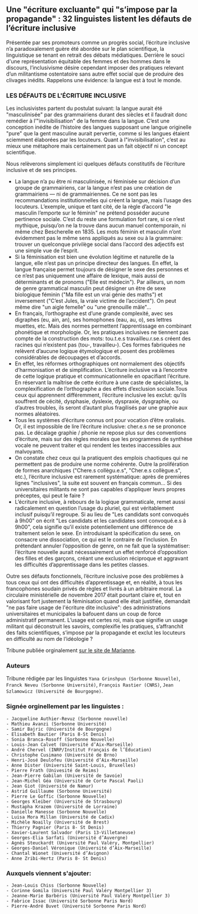 ## Une "écriture excluante" qui "s’impose par la propagande" : 32 linguistes listent les défauts de l’écriture inclusive

Présentée par ses promoteurs comme un progrès social, l’écriture inclusive n’a paradoxalement guère été abordée sur le plan scientifique, la linguistique se tenant en retrait des débats médiatiques. Derrière le souci d'une représentation équitable des femmes et des hommes dans le discours, l’inclusivisme désire cependant imposer des pratiques relevant d’un militantisme ostentatoire sans autre effet social que de produire des clivages inédits. Rappelons une évidence: la langue est à tout le monde.

### LES DÉFAUTS DE L'ÉCRITURE INCLUSIVE



Les inclusivistes partent du postulat suivant: la langue aurait été "masculinisée" par des grammairiens durant des siècles et il faudrait donc remédier à l’"invisibilisation" de la femme dans la langue. C’est une conception inédite de l’histoire des langues supposant une langue originelle "pure" que la gent masculine aurait pervertie, comme si les langues étaient sciemment élaborées par les locuteurs. Quant à l"invisibilisation", c’est au mieux une métaphore mais certainement pas un fait objectif ni un concept scientifique.

Nous relèverons simplement ici quelques défauts constitutifs de l’écriture inclusive et de ses principes.

- La langue n’a pu être ni masculinisée, ni féminisée sur décision d’un groupe de grammairiens, car la langue n’est pas une création de grammairiens 
— ni de grammairiennes. Ce ne sont pas les recommandations institutionnelles qui créent la langue, mais l’usage des locuteurs. L’exemple, unique et tant cité, de la règle d’accord "le masculin l’emporte sur le féminin" ne prétend posséder aucune pertinence sociale. C’est du reste une formulation fort rare, si ce n’est mythique, puisqu’on ne la trouve dans aucun manuel contemporain, ni même chez Bescherelle en 1835. Les mots féminin et masculin n’ont évidemment pas le même sens appliqués au sexe ou à la grammaire: trouver un quelconque privilège social dans l’accord des adjectifs est une simple vue de l’esprit.
- Si la féminisation est bien une évolution légitime et naturelle de la langue, elle n’est pas un principe directeur des langues. En effet, la langue française permet toujours de désigner le sexe des personnes et ce n’est pas uniquement une affaire de lexique, mais aussi de déterminants et de pronoms ("Elle est médecin"). Par ailleurs, un nom de genre grammatical masculin peut désigner un être de sexe biologique féminin ("Ma fille est un vrai génie des maths") et inversement ("C’est Jules, la vraie victime de l’accident"). On peut même dire "un aigle femelle" ou "une grenouille mâle"…
- En français, l’orthographe est d’une grande complexité, avec ses digraphes (eu, ain, an), ses homophones (eau, au, o), ses lettres muettes, etc. Mais des normes permettent l’apprentissage en combinant phonétique et morphologie. Or, les pratiques inclusives ne tiennent pas compte de la construction des mots: tou.t.e.s travailleu.r.se.s créent des racines qui n’existent pas (tou-, travailleu-). Ces formes fabriquées ne relèvent d’aucune logique étymologique et posent des problèmes considérables de découpages et d’accords.
- En effet, les réformes orthographiques ont normalement des objectifs d’harmonisation et de simplification. L’écriture inclusive va à l’encontre de cette logique pratique et communicationnelle en opacifiant l’écriture. En réservant la maîtrise de cette écriture à une caste de spécialistes, la complexification de l’orthographe a des effets d’exclusion sociale.Tous ceux qui apprennent différemment, l’écriture inclusive les exclut: qu’ils souffrent de cécité, dysphasie, dyslexie, dyspraxie, dysgraphie, ou d’autres troubles, ils seront d’autant plus fragilisés par une graphie aux normes aléatoires.
- Tous les systèmes d’écriture connus ont pour vocation d’être oralisés. Or, il est impossible de lire l’écriture inclusive: cher.e.s ne se prononce pas. Le décalage graphie / phonie ne repose plus sur des conventions d’écriture, mais sur des règles morales que les programmes de synthèse vocale ne peuvent traiter et qui rendent les textes inaccessibles aux malvoyants.
- On constate chez ceux qui la pratiquent des emplois chaotiques qui ne permettent pas de produire une norme cohérente. Outre la prolifération de formes anarchiques ("Chere.s collègu.e.s", "Cher.e.s collègue.s", etc.), l’écriture inclusive est rarement systématique: après de premières lignes "inclusives", la suite est souvent en français commun… Si des universitaires militants ne sont pas capables d’appliquer leurs propres préceptes, qui peut le faire ?
- L’écriture inclusive, à rebours de la logique grammaticale, remet aussi radicalement en question l’usage du pluriel, qui est véritablement inclusif puisqu’il regroupe. Si au lieu de "Les candidats sont convoqués à 9h00" on écrit "Les candidats et les candidates sont convoqué.e.s à 9h00", cela signifie qu’il existe potentiellement une différence de traitement selon le sexe. En introduisant la spécification du sexe, on consacre une dissociation, ce qui est le contraire de l’inclusion. En prétendant annuler l’opposition de genre, on ne fait que la systématiser: l’écriture nouvelle aurait nécessairement un effet renforcé d’opposition des filles et des garçons, créant une exclusion réciproque et aggravant les difficultés d’apprentissage dans les petites classes.


Outre ses défauts fonctionnels, l’écriture inclusive pose des problèmes à tous ceux qui ont des difficultés d’apprentissage et, en réalité, à tous les francophones soudain privés de règles et livrés à un arbitraire moral. La circulaire ministérielle de novembre 2017 était pourtant claire et, tout en valorisant fort justement la féminisation quand elle était justifiée, demandait "ne pas faire usage de l'écriture dite inclusive": des administrations universitaires et municipales la bafouent dans un coup de force administratif permanent. L’usage est certes roi, mais que signifie un usage militant qui déconstruit les savoirs, complexifie les pratiques, s’affranchit des faits scientifiques, s’impose par la propagande et exclut les locuteurs en difficulté au nom de l’idéologie ?

Tribune publiée orginalement [sur le site de Marianne](https://www.marianne.net/debattons/tribunes/une-ecriture-excluante-qui-s-impose-par-la-propagande-32-linguistes-listent-les).

### Auteurs

Tribune rédigée par les linguistes `Yana Grinshpun (Sorbonne Nouvelle)`, `Franck Neveu (Sorbonne Université)`, `François Rastier (CNRS)`, `Jean Szlamowicz (Université de Bourgogne)`.

### Signée orginellement par les linguistes :
```
- Jacqueline Authier-Revuz (Sorbonne nouvelle)
- Mathieu Avanzi (Sorbonne Université)
- Samir Bajric (Université de Bourgogne)
- Elisabeth Bautier (Paris 8-St Denis)
- Sonia Branca-Rosoff (Sorbonne Nouvelle)
- Louis-Jean Calvet (Université d’Aix-Marseille)
- André Chervel (INRP/Institut Français de l’Éducation)
- Christophe Cusimano (Université de Brno)
- Henri-José Deulofeu (Université d’Aix-Marseille)
- Anne Dister (Université Saint-Louis, Bruxelles)
- Pierre Frath (Univesité de Reims)
- Jean-Pierre Gabilan (Université de Savoie)
- Jean-Michel Géa (Université de Corte Pascal Paoli)
- Jean Giot (Université de Namur)
- Astrid Guillaume (Sorbonne Université)
- Pierre Le Goffic (Sorbonne Nouvelle)
- Georges Kleiber (Université de Strasbourg)
- Mustapha Krazem (Université de Lorraine)
- Danielle Manesse (Sorbonne Nouvelle)
- Luisa Mora Millan (Université de Cadix)
- Michèle Noailly (Université de Brest)
- Thierry Pagnier (Paris 8- St Denis)
- Xavier-Laurent Salvador (Paris 13-Villetaneuse)
- Georges-Elia Sarfati (Université d’Auvergne)
- Agnès Steuckardt (Université Paul Valéry, Montpellier)
- Georges-Daniel Véronique (Université d’Aix-Marseille)
- Chantal Wionet (Université d’Avignon)
- Anne Zribi-Hertz (Paris 8- St Denis)
```

### Auxquels viennent s'ajouter:
```
- Jean-Louis Chiss (Sorbonne Nouvelle)
- Corinne Gomila (Université Paul Valéry Montpellier 3)
- Jeanne-Marie Barbéris (Université Paul Valéry Montpellier 3)
- Fabrice Issac (Université Sorbonne Paris Nord)
- Pierre-André Buvet (Université Sorbonne Paris Nord)
```

